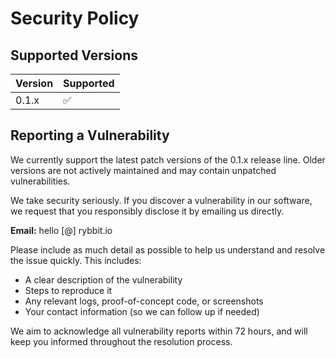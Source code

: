# Security Policy

## Supported Versions

| Version | Supported          |
| ------- | ------------------ |
| 0.1.x   | :white_check_mark: |

## Reporting a Vulnerability

We currently support the latest patch versions of the 0.1.x release line. Older versions are not actively maintained and may contain unpatched vulnerabilities.

We take security seriously. If you discover a vulnerability in our software, we request that you responsibly disclose it by emailing us directly.

**Email:** hello [@] rybbit.io

Please include as much detail as possible to help us understand and resolve the issue quickly. This includes:
- A clear description of the vulnerability
- Steps to reproduce it
- Any relevant logs, proof-of-concept code, or screenshots
- Your contact information (so we can follow up if needed)

We aim to acknowledge all vulnerability reports within 72 hours, and will keep you informed throughout the resolution process.

